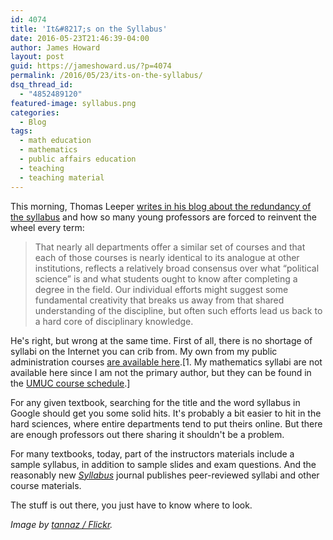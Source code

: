 ```yaml
---
id: 4074
title: 'It&#8217;s on the Syllabus'
date: 2016-05-23T21:46:39-04:00
author: James Howard
layout: post
guid: https://jameshoward.us/?p=4074
permalink: /2016/05/23/its-on-the-syllabus/
dsq_thread_id:
  - "4852489120"
featured-image: syllabus.png
categories:
  - Blog
tags:
  - math education
  - mathematics
  - public affairs education
  - teaching
  - teaching material
---
```

This morning, Thomas Leeper [writes in his blog about the redundancy of the syllabus](http://thomasleeper.com/2016/05/why-duplicate-labor/) and how so many young professors are forced to reinvent the wheel every term:

>  That nearly all departments offer a similar set of courses and that each of those courses is nearly identical to its analogue at other institutions, reflects a relatively broad consensus over what “political science” is and what students ought to know after completing a degree in the field. Our individual efforts might suggest some fundamental creativity that breaks us away from that shared understanding of the discipline, but often such efforts lead us back to a hard core of disciplinary knowledge.

He's right, but wrong at the same time.  First of all, there is no shortage of syllabi on the Internet you can crib from.  My own from my public administration courses [are available here](/teaching/public-affairs).[1. My mathematics syllabi are not available here since I am not the primary author, but they can be found in the [UMUC course schedule](http://webapps.umuc.edu/soc/us.cfm?fAcad=UGRD).]  

For any given textbook, searching for the title and the word syllabus in Google should get you some solid hits.  It's probably a bit easier to hit in the hard sciences, where entire departments tend to put theirs online.  But there are enough professors out there sharing it shouldn't be a problem.

For many textbooks, today, part of the instructors materials include a sample syllabus, in addition to sample slides and exam questions.  And the reasonably new _[Syllabus](http://www.syllabusjournal.org/syllabus)_ journal publishes peer-reviewed syllabi and other course materials.  

The stuff is out there, you just have to know where to look.

_Image by [tannaz / Flickr](https://www.flickr.com/photos/tannazie/543966662)._
